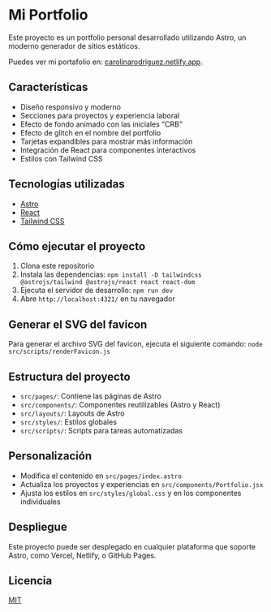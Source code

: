 # Mi Portfolio

Este proyecto es un portfolio personal desarrollado utilizando Astro, un moderno generador de sitios estáticos.

Puedes ver mi portafolio en: [carolinarodriguez.netlify.app](https://carolinarodriguez.netlify.app/).

## Características

- Diseño responsivo y moderno
- Secciones para proyectos y experiencia laboral
- Efecto de fondo animado con las iniciales "CRB"
- Efecto de glitch en el nombre del portfolio
- Tarjetas expandibles para mostrar más información
- Integración de React para componentes interactivos
- Estilos con Tailwind CSS

## Tecnologías utilizadas

- [Astro](https://astro.build/)
- [React](https://reactjs.org/)
- [Tailwind CSS](https://tailwindcss.com/)

## Cómo ejecutar el proyecto

1. Clona este repositorio
2. Instala las dependencias: `npm install -D tailwindcss @astrojs/tailwind @astrojs/react react react-dom`
3. Ejecuta el servidor de desarrollo: `npm run dev`
4. Abre `http://localhost:4321/` en tu navegador

## Generar el SVG del favicon

Para generar el archivo SVG del favicon, ejecuta el siguiente comando:
`node src/scripts/renderFavicon.js`

## Estructura del proyecto

- `src/pages/`: Contiene las páginas de Astro
- `src/components/`: Componentes reutilizables (Astro y React)
- `src/layouts/`: Layouts de Astro
- `src/styles/`: Estilos globales
- `src/scripts/`: Scripts para tareas automatizadas

## Personalización

- Modifica el contenido en `src/pages/index.astro`
- Actualiza los proyectos y experiencias en `src/components/Portfolio.jsx`
- Ajusta los estilos en `src/styles/global.css` y en los componentes individuales

## Despliegue

Este proyecto puede ser desplegado en cualquier plataforma que soporte Astro, como Vercel, Netlify, o GitHub Pages.

## Licencia

[MIT](https://choosealicense.com/licenses/mit/)
